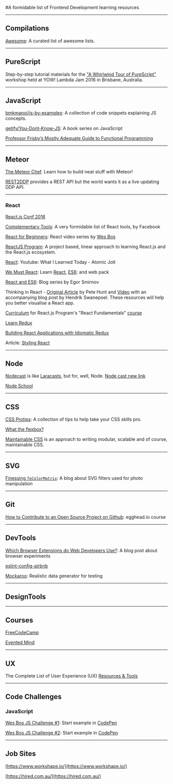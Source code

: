 #A formidable list of Frontend Development learning resources

----
## Compilations

[Awesome](https://github.com/sindresorhus/awesome/): A curated list of awesome lists.

----
## PureScript

Step-by-step tutorial materials for the ["A Whirlwind Tour of PureScript"](http://robhoward.id.au/talks/2016/04/a-whirlwind-tour-of-purescript/) workshop held at YOW! Lambda Jam 2016 in Brisbane, Australia. 

----
## JavaScript

[bmkmanoj/js-by-examples](https://github.com/bmkmanoj/js-by-examples): A collection of code snippets explaining JS concepts.


[getify/You-Dont-Know-JS](https://github.com/getify/You-Dont-Know-JS): A book series on JavaScript


[Professor Frisby’s Mostly Adequate Guide to Functional Programming](https://www.gitbook.com/book/drboolean/mostly-adequate-guide/details)

----
## Meteor

[The Meteor Chef](https://themeteorchef.com/). Learn how to build neat stuff with Meteor!

[REST2DDP](http://devpost.com/software/rest2ddp) provides a REST API but the world wants it as a live updating DDP API.

----
### React

[React.js Conf 2016](https://www.youtube.com/playlist?list=PLb0IAmt7-GS0M8Q95RIc2lOM6nc77q1IY)

[Complementary Tools](https://github.com/facebook/react/wiki/Complementary-Tools): A very formidable list of React tools, by Facebook

[React for Beginners](https://reactforbeginners.com/): React video series by [Wes Bos](https://twitter.com/wesbos?lang=en)

[ReactJS Program](http://courses.reactjsprogram.com/courses/reactjsfundamentals/lectures/821020): A project based, linear approach to learning React.js and the React.js ecosystem.

[React](https://www.youtube.com/playlist?list=PLUAEXpf1UDMkzPOiNJBrlqsUryn7n2cnK): Youtube: What I Learned Today - Atomic Jolt

[We Must React](http://codestorm.top/we-must-react-ep-01-lets-start-with-webpack-and-babel/): Learn
[React](https://facebook.github.io/react/),
[ES6](http://es6-features.org/): and web pack

[React and ES6](http://egorsmirnov.me/2015/05/22/react-and-es6-part1.html): Blog series by Egor Smirnov

Thinking in React - [Original Article](https://facebook.github.io/react/docs/thinking-in-react) by Pete Hunt and [Video](http://tagtree.tv/thinking-in-react) with an accompanying blog post by Hendrik Swanepoel. These resources will help you better visualise a React app.

[Curriculum](https://github.com/ReactjsProgram/react-fundamentals-curriculum) for React.js Program's "React Fundamentals" [course](http://courses.reactjsprogram.com/courses/reactjsfundamentals)

[Learn Redux](https://learnredux.com/)

[Building React Applications with Idiomatic Redux](https://egghead.io/courses/building-react-applications-with-idiomatic-redux)

Article: [Styling React](http://survivejs.com/react/advanced-techniques/styling-react/)

----
## Node

[Nodecast](https://nodecasts.io/) is like [Laracasts](https://laracasts.com/), but for, well, Node.
[Node cast new link](https://teachable.com/)

[Node School](http://nodeschool.io/)

----
## CSS

[CSS Protips](https://github.com/AllThingsSmitty/css-protips): A collection of tips to help take your CSS skills pro.

[What the flexbox?](http://flexbox.io/#/)

[Maintainable CSS](http://maintainablecss.com) is an approach to writing modular, scalable and of course, maintainable CSS. 

----
## SVG

[Finessing `feColorMatrix`](http://alistapart.com/article/finessing-fecolormatrix): A blog about SVG filters used for photo manipulation

----
## Git

[How to Contribute to an Open Source Project on Github](https://egghead.io/series/how-to-contribute-to-an-open-source-project-on-github): egghead.io course

----
## DevTools

[Which Browser Extensions do Web Developers Use?](http://blog.reybango.com/2016/01/20/which-browser-extensions-do-web-developers-use/): A blog post about browser experiments

[eslint-config-airbnb](https://github.com/airbnb/javascript/tree/master/packages/eslint-config-airbnb)

[Mockaroo](https://www.mockaroo.com/): Realistic data generator for testing

----
## DesignTools

----

## Courses

[FreeCodeCamp](https://www.freecodecamp.com/)

[Evented Mind](https://www.eventedmind.com/)

----
## UX

The Complete List of User Experience (UX) [Resources & Tools](https://medium.freecodecamp.com/the-complete-list-of-user-experience-ux-resources-tools-7af32aa129f6#.iumggsc8l)

----
## Code Challenges

### JavaScript

[Wes Bos JS Challenge #1](https://twitter.com/wesbos/status/694530601286676480?utm_source=newsletter&utm_medium=email&utm_campaign=question): Start example in
[CodePen](http://codepen.io/wesbos/pen/zrLjYq)

[Wes Bos JS Challenge #2](https://twitter.com/wesbos/status/699967550621380608?utm_source=newsletter&utm_medium=email&utm_campaign=question): Start example in [CodePen](http://codepen.io/wesbos/pen/JGVryP)

----
## Job Sites

[https://www.workshape.io/](https://www.workshape.io/)

[https://hired.com.au/](https://hired.com.au/)
